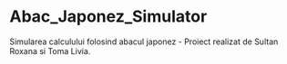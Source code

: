 # Abac_Japonez_Simulator
Simularea calculului folosind abacul japonez - Proiect realizat de Sultan Roxana si Toma Livia.
